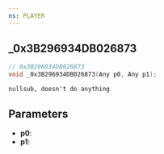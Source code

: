```yaml
---
ns: PLAYER
---
```

## _0x3B296934DB026873

```c
// 0x3B296934DB026873
void _0x3B296934DB026873(Any p0, Any p1);
```

```
nullsub, doesn't do anything
```

## Parameters
* **p0**:
* **p1**:
